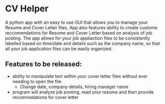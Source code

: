 # CV Helper
A python app with an easy to use GUI that allows you to manage your Resume and Cover Letter files. App also features ability to create custome reccomendations for Resume and Cover Letter based on analysis of job posting.
The app allows for your job appliaction files to be consistently labelled based on time/date and details such as the company name, so that all your job application files can be easily organized.

## Features to be released:
- ability to manipulate text within your cover letter files without ever needing to open the file
  - Change date, company details, hiring manager name
- program will analyze job posting, read your resume and then provide recommedations for cover letter
